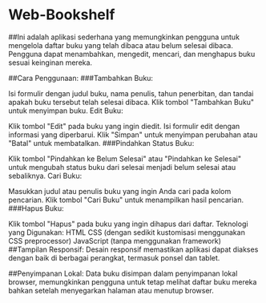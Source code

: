 # Web-Bookshelf

##Ini adalah aplikasi sederhana yang memungkinkan pengguna untuk mengelola daftar buku yang telah dibaca atau belum selesai dibaca. Pengguna dapat menambahkan, mengedit, mencari, dan menghapus buku sesuai keinginan mereka.

##Cara Penggunaan:
###Tambahkan Buku:

Isi formulir dengan judul buku, nama penulis, tahun penerbitan, dan tandai apakah buku tersebut telah selesai dibaca.
Klik tombol "Tambahkan Buku" untuk menyimpan buku.
Edit Buku:

Klik tombol "Edit" pada buku yang ingin diedit.
Isi formulir edit dengan informasi yang diperbarui.
Klik "Simpan" untuk menyimpan perubahan atau "Batal" untuk membatalkan.
###Pindahkan Status Buku:

Klik tombol "Pindahkan ke Belum Selesai" atau "Pindahkan ke Selesai" untuk mengubah status buku dari selesai menjadi belum selesai atau sebaliknya.
Cari Buku:

Masukkan judul atau penulis buku yang ingin Anda cari pada kolom pencarian.
Klik tombol "Cari Buku" untuk menampilkan hasil pencarian.
###Hapus Buku:

Klik tombol "Hapus" pada buku yang ingin dihapus dari daftar.
Teknologi yang Digunakan:
HTML
CSS (dengan sedikit kustomisasi menggunakan CSS preprocessor)
JavaScript (tanpa menggunakan framework)
##Tampilan Responsif:
Desain responsif memastikan aplikasi dapat diakses dengan baik di berbagai perangkat, termasuk ponsel dan tablet.

##Penyimpanan Lokal:
Data buku disimpan dalam penyimpanan lokal browser, memungkinkan pengguna untuk tetap melihat daftar buku mereka bahkan setelah menyegarkan halaman atau menutup browser.
